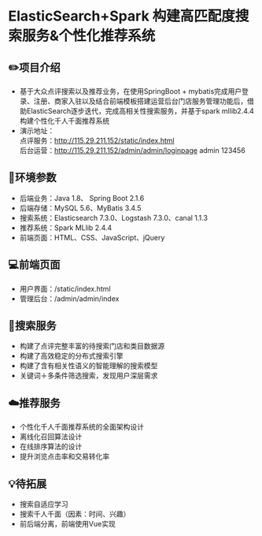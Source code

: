 # ElasticSearch+Spark  构建高匹配度搜索服务&个性化推荐系统

## ✏️项目介绍

- 基于大众点评搜索以及推荐业务，在使用SpringBoot + mybatis完成用户登录、注册、商家入驻以及结合前端模板搭建运营后台门店服务管理功能后，借助ElasticSearch逐步迭代，完成高相关性搜索服务，并基于spark mllib2.4.4构建个性化千人千面推荐系统
- 演示地址：    
点评服务：http://115.29.211.152/static/index.html    
后台运营：http://115.29.211.152/admin/admin/loginpage  admin 123456

## 🔧环境参数

- 后端业务：Java 1.8、 Spring Boot 2.1.6
- 后端存储：MySQL 5.6、MyBatis 3.4.5
- 搜索系统：Elasticsearch 7.3.0、Logstash 7.3.0、canal 1.1.3
- 推荐系统：Spark MLlib 2.4.4
- 前端页面：HTML、CSS、JavaScript、jQuery

## 💻前端页面

- 用户界面：/static/index.html
- 管理后台：/admin/admin/index

## 🎨搜索服务

- 构建了点评完整丰富的待搜索门店和类目数据源
- 构建了高效稳定的分布式搜索引擎
- 构建了含有相关性语义的智能理解的搜索模型
- 关键词＋多条件筛选搜索，发现用户深层需求 

## ☁️推荐服务

- 个性化千人千面推荐系统的全面架构设计
- 离线化召回算法设计
- 在线排序算法的设计
- 提升浏览点击率和交易转化率 

## 💡待拓展

- 搜索自适应学习
- 搜索千人千面（因素：时间、兴趣）
- 前后端分离，前端使用Vue实现
